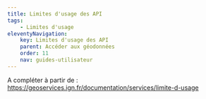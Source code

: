 ```yaml
---
title: Limites d'usage des API
tags:
    - Limites d'usage
eleventyNavigation:
    key: Limites d'usage des API
    parent: Accéder aux géodonnées
    order: 11
    nav: guides-utilisateur
---
```


A compléter à partir de : https://geoservices.ign.fr/documentation/services/limite-d-usage
